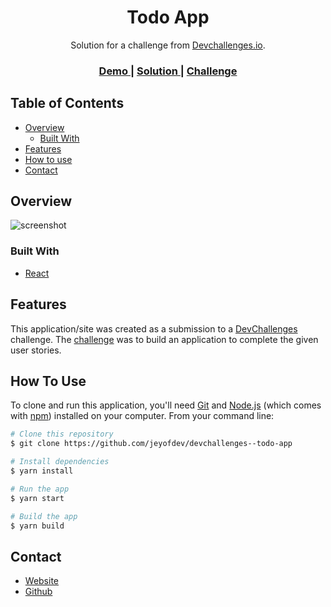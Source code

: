 <h1 align="center">Todo App</h1>

<div align="center">
   Solution for a challenge from  <a href="http://devchallenges.io" target="_blank">Devchallenges.io</a>.
</div>

<div align="center">
  <h3>
    <a href="https://jeyofdev.github.io/devchallenges--todo-app/">
      Demo
    </a>
    <span> | </span>
    <a href="https://github.com/jeyofdev/devchallenges--todo-app">
      Solution
    </a>
    <span> | </span>
    <a href="https://devchallenges.io/challenges/hH6PbOHBdPm6otzw2De5">
      Challenge
    </a>
  </h3>
</div>

<!-- TABLE OF CONTENTS -->

## Table of Contents

- [Overview](#overview)
  - [Built With](#built-with)
- [Features](#features)
- [How to use](#how-to-use)
- [Contact](#contact)

<!-- OVERVIEW -->

## Overview

![screenshot](https://user-images.githubusercontent.com/46073105/111909578-23f8d100-8a5e-11eb-929b-e0e36aa9b289.png)

### Built With

- [React](https://reactjs.org/)

## Features

This application/site was created as a submission to a [DevChallenges](https://devchallenges.io/challenges) challenge. The [challenge](https://devchallenges.io/challenges/hH6PbOHBdPm6otzw2De5) was to build an application to complete the given user stories.

## How To Use

<!-- Example: -->

To clone and run this application, you'll need [Git](https://git-scm.com) and [Node.js](https://nodejs.org/en/download/) (which comes with [npm](http://npmjs.com)) installed on your computer. From your command line:

```bash
# Clone this repository
$ git clone https://github.com/jeyofdev/devchallenges--todo-app

# Install dependencies
$ yarn install

# Run the app
$ yarn start

# Build the app
$ yarn build
```

## Contact

- [Website](https://jeremy-gregoire.netlify.app/)
- [Github](https://github.com/jeyofdev)
